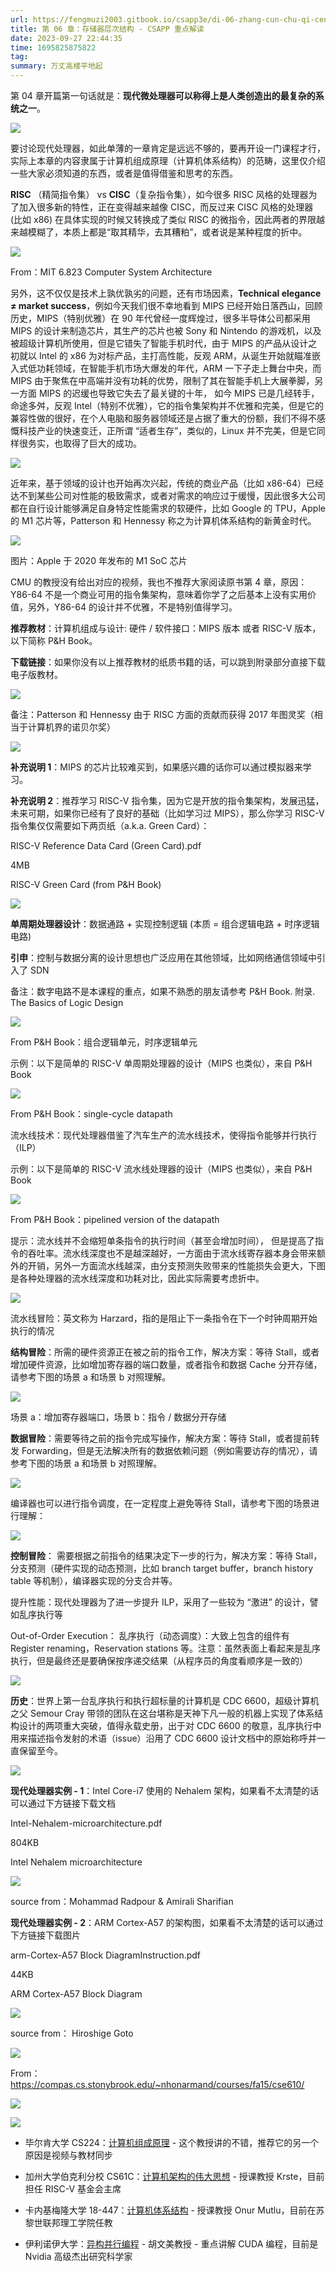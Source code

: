 ```yaml
---
url: https://fengmuzi2003.gitbook.io/csapp3e/di-06-zhang-cun-chu-qi-ceng-ci-jie-gou
title: 第 06 章：存储器层次结构 - CSAPP 重点解读
date: 2023-09-27 22:44:35
time: 1695825875822
tag: 
summary: 万丈高楼平地起
---
```

第 04 章开篇第一句话就是：**现代微处理器可以称得上是人类创造出的最复杂的系统之一**。

![](1695825875834.png)

要讨论现代处理器，如此单薄的一章肯定是远远不够的，要再开设一门课程才行，实际上本章的内容隶属于计算机组成原理（计算机体系结构）的范畴，这里仅介绍一些大家必须知道的东西，或者是值得借鉴和思考的东西。

**RISC** （精简指令集） vs **CISC**（复杂指令集），如今很多 RISC 风格的处理器为了加入很多新的特性，正在变得越来越像 CISC，而反过来 CISC 风格的处理器 (比如 x86) 在具体实现的时候又转换成了类似 RISC 的微指令，因此两者的界限越来越模糊了，本质上都是“取其精华，去其糟粕”，或者说是某种程度的折中。

![](1695825877163.png)

From：MIT 6.823 Computer System Architecture

另外，这不仅仅是技术上孰优孰劣的问题，还有市场因素，**Technical elegance ≠ market success**，例如今天我们很不幸地看到 MIPS 已经开始日落西山，回顾历史，MIPS（特别优雅）在 90 年代曾经一度辉煌过，很多半导体公司都采用 MIPS 的设计来制造芯片，其生产的芯片也被 Sony 和 Nintendo 的游戏机，以及被超级计算机所使用，但是它错失了智能手机时代，由于 MIPS 的产品从设计之初就以 Intel 的 x86 为对标产品，主打高性能，反观 ARM，从诞生开始就瞄准嵌入式低功耗领域，在智能手机市场大爆发的年代，ARM 一下子走上舞台中央，而 MIPS 由于聚焦在中高端并没有功耗的优势，限制了其在智能手机上大展拳脚，另一方面 MIPS 的迟缓也导致它失去了最关键的十年， 如今 MIPS 已是几经转手，命途多舛，反观 Intel（特别不优雅），它的指令集架构并不优雅和完美，但是它的兼容性做的很好，在个人电脑和服务器领域还是占据了重大的份额，我们不得不感慨科技产业的快速变迁，正所谓 “适者生存”，类似的，Linux 并不完美，但是它同样很务实，也取得了巨大的成功。

![](1695825879273.png)

近年来，基于领域的设计也开始再次兴起，传统的商业产品（比如 x86-64）已经达不到某些公司对性能的极致需求，或者对需求的响应过于缓慢，因此很多大公司都在自行设计能够满足自身特定性能需求的软硬件，比如 Google 的 TPU，Apple 的 M1 芯片等，Patterson 和 Hennessy 称之为计算机体系结构的新黄金时代。

![](1695825881954.png)

图片：Apple 于 2020 年发布的 M1 SoC 芯片

CMU 的教授没有给出对应的视频，我也不推荐大家阅读原书第 4 章，原因：Y86-64 不是一个商业可用的指令集架构，意味着你学了之后基本上没有实用价值，另外，Y86-64 的设计并不优雅，不是特别值得学习。

**推荐教材**：计算机组成与设计: 硬件 / 软件接口：MIPS 版本 或者 RISC-V 版本，以下简称 P&H Book。

**下载链接**：如果你没有以上推荐教材的纸质书籍的话，可以跳到附录部分直接下载电子版教材。

![](1695825882965.png)

备注：Patterson 和 Hennessy 由于 RISC 方面的贡献而获得 2017 年图灵奖（相当于计算机界的诺贝尔奖）

![](1695825884002.png)

**补充说明 1**：MIPS 的芯片比较难买到，如果感兴趣的话你可以通过模拟器来学习。

**补充说明 2**：推荐学习 RISC-V 指令集，因为它是开放的指令集架构，发展迅猛，未来可期，如果你已经有了良好的基础（比如学习过 MIPS），那么你学习 RISC-V 指令集仅仅需要如下两页纸（a.k.a. Green Card）：

RISC-V Reference Data Card (Green Card).pdf

4MB

RISC-V Green Card (from P&H Book)

![](1695825885105.png)

**单周期处理器设计**：数据通路 + 实现控制逻辑 (本质 = 组合逻辑电路 + 时序逻辑电路)

**引申**：控制与数据分离的设计思想也广泛应用在其他领域，比如网络通信领域中引入了 SDN

备注：数字电路不是本课程的重点，如果不熟悉的朋友请参考 P&H Book. 附录. The Basics of Logic Design

![](1695825887677.png)

From P&H Book：组合逻辑单元，时序逻辑单元

示例：以下是简单的 RISC-V 单周期处理器的设计（MIPS 也类似），来自 P&H Book

![](1695825889640.png)

From P&H Book：single-cycle datapath

流水线技术：现代处理器借鉴了汽车生产的流水线技术，使得指令能够并行执行（ILP）

示例：以下是简单的 RISC-V 流水线处理器的设计（MIPS 也类似），来自 P&H Book

![](1695825890650.png)

From P&H Book：pipelined version of the datapath

提示：流水线并不会缩短单条指令的执行时间（甚至会增加时间）， 但是提高了指令的吞吐率。流水线深度也不是越深越好，一方面由于流水线寄存器本身会带来额外的开销，另外一方面流水线越深，由分支预测失败带来的性能损失会更大，下图是各种处理器的流水线深度和功耗对比，因此实际需要考虑折中。

![](1695825892118.png)

流水线冒险：英文称为 Harzard，指的是阻止下一条指令在下一个时钟周期开始执行的情况

**结构冒险**：所需的硬件资源正在被之前的指令工作，解决方案：等待 Stall，或者增加硬件资源，比如增加寄存器的端口数量，或者指令和数据 Cache 分开存储，请参考下图的场景 a 和场景 b 对照理解。

![](1695825893148.png)

场景 a：增加寄存器端口，场景 b：指令 / 数据分开存储

**数据冒险**：需要等待之前的指令完成写操作，解决方案：等待 Stall，或者提前转发 Forwarding，但是无法解决所有的数据依赖问题（例如需要访存的情况），请参考下图的场景 a 和场景 b 对照理解。

![](1695825894283.png)

编译器也可以进行指令调度，在一定程度上避免等待 Stall，请参考下图的场景进行理解：

![](1695825895473.png)

**控制冒险**： 需要根据之前指令的结果决定下一步的行为，解决方案：等待 Stall，分支预测（硬件实现的动态预测，比如 branch target buffer，branch history table 等机制），编译器实现的分支合并等。

提升性能：现代处理器为了进一步提升 ILP，采用了一些较为 “激进” 的设计，譬如乱序执行等

Out-of-Order Execution： 乱序执行（动态调度）：大致上包含的组件有 Register renaming，Reservation stations 等。注意：虽然表面上看起来是乱序执行，但是最终还是要确保按序递交结果（从程序员的角度看顺序是一致的）

![](1695825902218.png)

**历史**：世界上第一台乱序执行和执行超标量的计算机是 CDC 6600，超级计算机之父 Semour Cray 带领的团队在这台堪称是天神下凡一般的机器上实现了体系结构设计的两项重大突破，值得永载史册，出于对 CDC 6600 的敬意，乱序执行中用来描述指令发射的术语（issue）沿用了 CDC 6600 设计文档中的原始称呼并一直保留至今。

![](1695825905911.png)

**现代处理器实例 - 1**：Intel Core-i7 使用的 Nehalem 架构，如果看不太清楚的话可以通过下方链接下载文档

Intel-Nehalem-microarchitecture.pdf

804KB

Intel Nehalem microarchitecture

![](1695825907755.png)

source from：Mohammad Radpour & Amirali Sharifian

**现代处理器实例 - 2**：ARM Cortex-A57 的架构图，如果看不太清楚的话可以通过下方链接下载图片

arm-Cortex-A57 Block DiagramInstruction.pdf

44KB

ARM Cortex-A57 Block Diagram

![](1695825909754.png)

source from： Hiroshige Goto

![](1695825912206.png)

From：https://compas.cs.stonybrook.edu/~nhonarmand/courses/fa15/cse610/

![](1695825913287.png)

![](1695825914416.png)

*   毕尔肯大学 CS224：[计算机组成原理](https://www.bilibili.com/video/BV1Q5411E7e4/) - 这个教授讲的不错，推荐它的另一个原因是视频与教材同步
    

*   加州大学伯克利分校 CS61C：[计算机架构的伟大思想](https://www.bilibili.com/video/BV1g5411K7Z7/) - 授课教授 Krste，目前担任 RISC-V 基金会主席
    

*   卡内基梅隆大学 18-447：[计算机体系结构](https://www.bilibili.com/video/BV1PT4y1M7gM/) - 授课教授 Onur Mutlu，目前在苏黎世联邦理工学院任教
    

*   伊利诺伊大学：[异构并行编程](https://www.bilibili.com/video/BV1z541137iG/) - 胡文美教授 - 重点讲解 CUDA 编程，目前是 Nvidia 高级杰出研究科学家